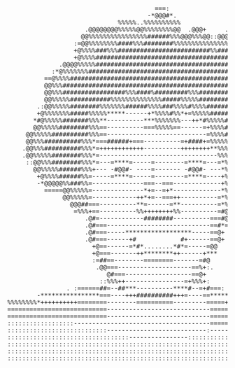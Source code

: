 <pre>                                                                                
                                                                                
                                        ===:                                    
                                      -*@@@#*.                                  
                              %%%%%..%%%%%%%%%%                                 
                     .@@@@@@@@%%%%%@@%%%%%%%%@@  .@@@+     .                    
                    @@%%%%%%%%%%%%%%%%######%%%@@@%%%@@::@@@::                  
                  :=@@%%%%%%%%####%%%########%%%%%%%%%%%%%%%@@=:                
                  +@%%%%###%%%#########################%%###%%@#*               
                  +@%%%%######################################%%%%%             
              .@@@@%%%%%####################################%%%%%@@             
            :*@%%%%%%%######################################%%%%%%%@+           
          ==@%%%%###############################################%%%@*=          
          @@%%%##################################################%%@*=          
          @@%%%#################%%%####%#########%%%############%%%@+           
          @@%%%%%###########%%%%%%%%%%%%%%#####%%%%%###########%%%%@+           
        .:@@%%%%%########%%%%%%%######%%%%###%%%%#%%%%###########%%%%%          
        +@%%%%%%%#####%%%%%*****------+*%%%%#%%*+=%%%%%##########%%@*=          
       *#@%%%%%#######%%%**----------***%%%%%%%---++*#%%%%%########%@@.         
       @@%%%%%########%%%==----------===%%%%%==------=+%%%%########%@@%%        
     @@%%%%%##########%%%==---------------------------=%%%%########%%%@@@+      
     @@%%%##########%%%*===######+===----------=+####+=%%%%%########%%%%%=      
    .@@%%%##########%%%*=++++++++++++----------++++++++**%%%########%%@@        
    .@@%%%%%########%%%*=--------------------------------%%%%%%#####%%@@        
     ::@@%%%########%%%*=---=****=-----=--------=****=---=*%%%%%###%%%@@        
       @@%%%%%######%%%+--- -#@@#- ----=------- -#@@#- ---*%%%%%###%@@.         
        +@%%%%######%%=-----=****=-----=--------=****=----+%%%%%#%%%%%.         
        -*@@@@@%%###%%=--------------===--===-------------+%%%%%%@@*-           
          =====@@%%%%%=--------------*+=--=+*-------------*%%%@@@==             
               @@%%%%%=------------++*+=--===++----------=*%@@:::               
                 @@@##===----------**=------=**----------=*%@@.                 
                  =%%%+==----------%%++++++++%%----------=#@                    
                     .@#=------------########----------===#@                    
                     .@#===----------------------------==#*=                    
                     .@#===-----******************-----==@+                     
                     .@#===------+#            #+------==@+                     
                       +@==------=*#*........*#*=-----=@@                       
                       +@===-------++********++------+***                       
                       :=##==--------========-------=#@                         
                        .@@===--------------------==%+:.                        
                           @#===------------------==@+                          
                         ::%%%++----------------=+%%%+:                         
                . :======##=--##***----------****#--=+#===:                     
        -****************===----+++##########+++=----==************             
%%%%%%%%*++++++++++========--------==========---------=====++++++++%%%%%%%%     
===========================----------------------------====================@@@@@
===========================----------------------------=========================
::::::::::::::::::-------------------------------------=======------------------
:::::::::::::::::::::::::::---------------------------:-------::::::::::::::::::
:::::::::::::::::::::::::::::::::----------------:::::::::::::::::::::::::::::::
::::::::::::::::::::::::::::::::::::::::::::::::::::::::::::::::::::::::::::::::
::::::::::::::::::::::::::::::::::::::::::::::::::::::::::::::::::::::::::::::::
::::::::::::::::::::::::::::::::::::::::::::::::::::::::::::::::::::::::::::::::</pre>
